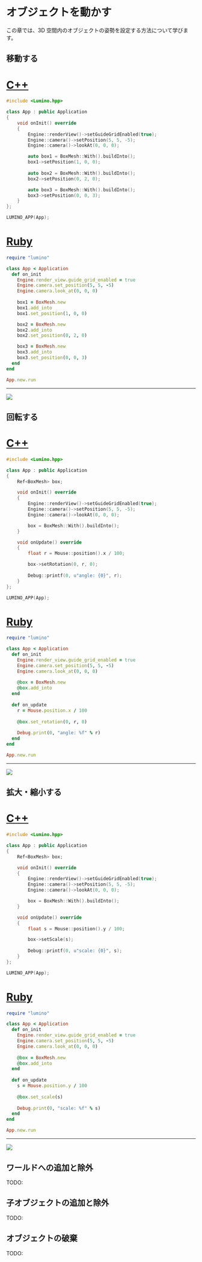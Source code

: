 オブジェクトを動かす
==========

この章では、3D 空間内のオブジェクトの姿勢を設定する方法について学びます。

移動する
----------

# [C++](#tab/lang-cpp)
```cpp
#include <Lumino.hpp>

class App : public Application
{
    void onInit() override
    {
        Engine::renderView()->setGuideGridEnabled(true);
        Engine::camera()->setPosition(5, 5, -5);
        Engine::camera()->lookAt(0, 0, 0);

        auto box1 = BoxMesh::With().buildInto();
        box1->setPosition(1, 0, 0);
            
        auto box2 = BoxMesh::With().buildInto();
        box2->setPosition(0, 2, 0);

        auto box3 = BoxMesh::With().buildInto();
        box3->setPosition(0, 0, 3);
    }
};

LUMINO_APP(App);
```
# [Ruby](#tab/lang-ruby)
```ruby
require "lumino"

class App < Application
  def on_init
    Engine.render_view.guide_grid_enabled = true
    Engine.camera.set_position(5, 5, -5)
    Engine.camera.look_at(0, 0, 0)
    
    box1 = BoxMesh.new
    box1.add_into
    box1.set_position(1, 0, 0)

    box2 = BoxMesh.new
    box2.add_into
    box2.set_position(0, 2, 0)

    box3 = BoxMesh.new
    box3.add_into
    box3.set_position(0, 0, 3)
  end
end

App.new.run
```

---

![](img/object-1.png)

回転する
----------

# [C++](#tab/lang-cpp)
```cpp
#include <Lumino.hpp>

class App : public Application
{
    Ref<BoxMesh> box;

    void onInit() override
    {
        Engine::renderView()->setGuideGridEnabled(true);
        Engine::camera()->setPosition(5, 5, -5);
        Engine::camera()->lookAt(0, 0, 0);

        box = BoxMesh::With().buildInto();
    }

    void onUpdate() override
    {
        float r = Mouse::position().x / 100;

        box->setRotation(0, r, 0);
        
        Debug::printf(0, u"angle: {0}", r);
    }
};

LUMINO_APP(App);
```
# [Ruby](#tab/lang-ruby)
```ruby
require "lumino"

class App < Application
  def on_init
    Engine.render_view.guide_grid_enabled = true
    Engine.camera.set_position(5, 5, -5)
    Engine.camera.look_at(0, 0, 0)
    
    @box = BoxMesh.new
    @box.add_into
  end
  
  def on_update
    r = Mouse.position.x / 100
    
    @box.set_rotation(0, r, 0)
        
    Debug.print(0, "angle: %f" % r)
  end
end

App.new.run
```

---

![](img/object-2.gif)


拡大・縮小する
----------

# [C++](#tab/lang-cpp)
```cpp
#include <Lumino.hpp>

class App : public Application
{
    Ref<BoxMesh> box;

    void onInit() override
    {
        Engine::renderView()->setGuideGridEnabled(true);
        Engine::camera()->setPosition(5, 5, -5);
        Engine::camera()->lookAt(0, 0, 0);

        box = BoxMesh::With().buildInto();
    }

    void onUpdate() override
    {
        float s = Mouse::position().y / 100;

        box->setScale(s);
        
        Debug::printf(0, u"scale: {0}", s);
    }
};

LUMINO_APP(App);
```
# [Ruby](#tab/lang-ruby)
```ruby
require "lumino"

class App < Application
  def on_init
    Engine.render_view.guide_grid_enabled = true
    Engine.camera.set_position(5, 5, -5)
    Engine.camera.look_at(0, 0, 0)
    
    @box = BoxMesh.new
    @box.add_into
  end
  
  def on_update
    s = Mouse.position.y / 100
    
    @box.set_scale(s)
        
    Debug.print(0, "scale: %f" % s)
  end
end

App.new.run
```

---

![](img/object-3.gif)


ワールドへの追加と除外
----------

TODO:

子オブジェクトの追加と除外
----------

TODO:

オブジェクトの破棄
----------

TODO:

